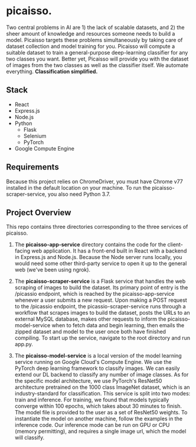 # picaisso.
Two central problems in AI are 1) the lack of scalable datasets, and 2) the sheer amount of knowledge and resources someone needs to build a model. Picaisso targets these problems simultaneously by taking care of dataset collection and model training for you. Picaisso will compute a suitable dataset to train a general-purpose deep-learning classifier for any two classes you want. Better yet, Picaisso will provide you with the dataset of images from the two classes as well as the classifier itself. We automate everything. **Classification simplified.**

## Stack 

* React
* Express.js 
* Node.js 
* Python 
  * Flask 
  * Selenium 
  * PyTorch 
* Google Compute Engine 


## Requirements 
Because this project relies on ChromeDriver, you must have Chrome v77 installed in the default location on your machine. To run the picaisso-scraper-service, you also need Python 3.7. 

## Project Overview
This repo contains three directories corresponding to the three services of picaisso. 

1. The **picaisso-app-service** directory contains the code for the client-facing web application. It has a front-end built in React with a backend in Express.js and Node.js. Because the Node server runs locally, you would need some other third-party service to open it up to the general web (we've been using ngrok). 

2. The **picaisso-scraper-service** is a Flask service that handles the web scraping of images to build the dataset. Its primary point of entry is the /picassio endpoint, which is reached by the picaisso-app-service whenever a user submits a new request. Upon making a POST request to the /picassio endpoint, the picassio-scraper-service runs through a workflow that scrapes images to build the dataset, posts the URLs to an external MySQL database, makes other requests to inform the picaisso-model-service when to fetch data and begin learning, then emails the zipped dataset and model to the user once both have finished compiling. To start up the service, navigate to the root directory and run app.py.

3. The **picaisso-model-service** is a local version of the model learning service running on Google Cloud's Compute Engine. We use the PyTorch deep learning framework to classify images. We can easily extend our DL backend to classify any number of image classes. As for the specific model architecture, we use PyTorch's ResNet50 architecture pretrained on the 1000 class ImageNet dataset, which is an industry-standard for classification. This service is split into two modes: train and inference. For training, we found that models typically converge within 100 epochs, which takes about 30 minutes to finish. The model file is provided to the user as a set of ResNet50 weights. To instantiate the model on another machine, follow the examples in the inference code. Our inference mode can be run on GPU or CPU (memory permitting), and requires a single image url, which the model will classify.
